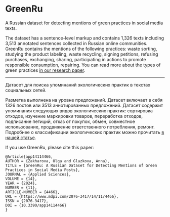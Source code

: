 # GreenRu
A Russian dataset for detecting mentions of green practices in social media texts. 

The dataset has a sentence-level markup and contains 1,326 texts including 3,513 annotated sentences collected in Russian online communities. GreenRu contains the mentions of the following practices: waste sorting, studying the product labeling, waste recycling, signing petitions, refusing purchases, exchanging, sharing, participating in actions to promote responsible consumption, repairing. You can read more about the types of green practices <a href="https://changing-sp.com/ojs/index.php/csp/article/view/319/208">in our research paper</a>.

---

Датасет для поиска упоминаний экологических практик в текстах социальных сетей. 

Разметка выполнена на уровне предложений. Датасет включает в себя 1326 постов или 3513 аннотированных предложений. Датасет содержит упоминания следующих видов экологических практик: сортировка отходов, изучение маркировки товаров, переработка отходов, подписание петиций, отказ от покупок, обмен, совместное использование, продвижение ответственного потребления, ремонт. Подробнее о классификации экологических практик можно прочитать <a href="https://changing-sp.com/ojs/index.php/csp/article/view/319/208">в нашей статье</a>.

If you use GreenRu, please cite this paper:
```
@Article{app14114466,
AUTHOR = {Zakharova, Olga and Glazkova, Anna},
TITLE = {GreenRu: A Russian Dataset for Detecting Mentions of Green Practices in Social Media Posts},
JOURNAL = {Applied Sciences},
VOLUME = {14},
YEAR = {2024},
NUMBER = {11},
ARTICLE-NUMBER = {4466},
URL = {https://www.mdpi.com/2076-3417/14/11/4466},
ISSN = {2076-3417},
DOI = {10.3390/app14114466}
}
```
